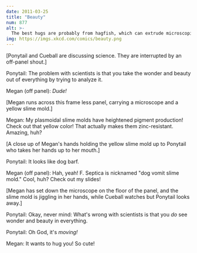 ```yaml
---
date: 2011-03-25
title: "Beauty"
num: 877
alt: >-
  The best hugs are probably from hagfish, which can extrude microscopic filaments that convert a huge volume of water around them to slime in seconds. Instant cozy blanket!
img: https://imgs.xkcd.com/comics/beauty.png
---
```

[Ponytail and Cueball are discussing science. They are interrupted by an off-panel shout.]

Ponytail: The problem with scientists is that you take the wonder and beauty out of everything by trying to analyze it.

Megan (off panel): *Dude!*

[Megan runs across this frame less panel, carrying a microscope and a yellow slime mold.]

Megan: My plasmoidal slime molds have heightened pigment production! Check out that yellow color! That actually makes them zinc-resistant. Amazing, huh?

[A close up of Megan's hands holding the yellow slime mold up to Ponytail who takes her hands up to her mouth.]

Ponytail: It looks like dog barf.

Megan (off panel): Hah, yeah! F. Septica is nicknamed "dog vomit slime mold." Cool, huh? Check out my slides!

[Megan has set down the microscope on the floor of the panel, and the slime mold is jiggling in her hands, while Cueball watches but Ponytail looks away.]

Ponytail: Okay, never mind: What's wrong with scientists is that you *do* see wonder and beauty in everything.

Ponytail: Oh God, it's *moving!*

Megan: It wants to hug you! So cute!